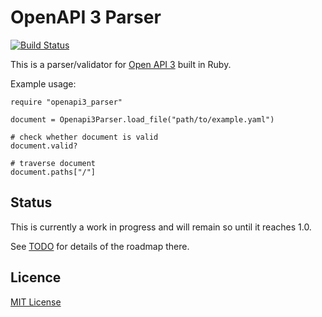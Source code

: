 # OpenAPI 3 Parser

[![Build Status](https://travis-ci.org/kevindew/openapi3_parser.svg?branch=master)](https://travis-ci.org/kevindew/openapi3_parser)


This is a parser/validator for [Open API 3][openapi-3] built in Ruby.

Example usage:

```
require "openapi3_parser"

document = Openapi3Parser.load_file("path/to/example.yaml")

# check whether document is valid
document.valid?

# traverse document
document.paths["/"]
```

[openapi-3]: https://github.com/OAI/OpenAPI-Specification

## Status

This is currently a work in progress and will remain so until it reaches 1.0.

See [TODO](TODO.md) for details of the roadmap there.

## Licence

[MIT License](LICENCE)
